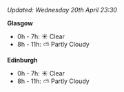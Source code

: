 *Updated: Wednesday 20th April 23:30*

**Glasgow**

* 0h - 7h: :sunny: Clear
* 8h - 11h: :partly_sunny: Partly Cloudy

**Edinburgh**

* 0h - 7h: :sunny: Clear
* 8h - 11h: :partly_sunny: Partly Cloudy

